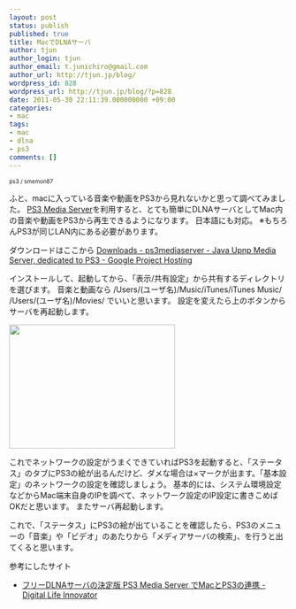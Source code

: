 ```yaml
---
layout: post
status: publish
published: true
title: MacでDLNAサーバ
author: tjun
author_login: tjun
author_email: t.junichiro@gmail.com
author_url: http://tjun.jp/blog/
wordpress_id: 828
wordpress_url: http://tjun.jp/blog/?p=828
date: 2011-05-30 22:11:39.000000000 +09:00
categories:
- mac
tags:
- mac
- dlna
- ps3
comments: []
---
```

<span style="font-size:10px;"><a href="http://www.igosso.net/flk/4234591869.html" target="_blank"><img src="http://farm3.static.flickr.com/2469/4234591869_55581100d0_m.jpg" alt="" /></a><br />ps3 / smemon87</span>

ふと、macに入っている音楽や動画をPS3から見れないかと思って調べてみました。
<a href="http://ps3mediaserver.blogspot.com/">PS3 Media Server</a>を利用すると、とても簡単にDLNAサーバとしてMac内の音楽や動画をPS3から再生できるようになります。
日本語にも対応。
※もちろんPS3が同じLAN内にある必要があります。


ダウンロードはここから
<a href="http://code.google.com/p/ps3mediaserver/downloads/list">Downloads - ps3mediaserver - Java Upnp Media Server, dedicated to PS3 - Google Project Hosting</a>

インストールして、起動してから、「表示/共有設定」から共有するディレクトリを選びます。
音楽と動画なら
/Users/(ユーザ名)/Music/iTunes/iTunes Music/
/Users/(ユーザ名)/Movies/
でいいと思います。
設定を変えたら上のボタンからサーバを再起動します。

<a href="http://tjun.jp/blog/2011/05/mac-dlna/ps3mediaserver/" rel="attachment wp-att-848"><img src="http://tjun.jp/blog/wp-content/uploads/2011/05/PS3MediaServer-300x224.jpg" alt="" title="PS3MediaServer" width="300" height="224" class="aligncenter size-medium wp-image-848" /></a>

これでネットワークの設定がうまくできていればPS3を起動すると、「ステータス」のタブにPS3の絵が出るんだけど、ダメな場合は&times;マークが出ます。「基本設定」のネットワークの設定を確認しましょう。
基本的には、システム環境設定などからMac端末自身のIPを調べて、ネットワーク設定のIP設定に書きこめばOKだと思います。
またサーバ再起動します。

これで、「ステータス」にPS3の絵が出ていることを確認したら、PS3のメニューの「音楽」や「ビデオ」のあたりから「メディアサーバの検索」、を行うと出てくると思います。


参考にしたサイト
<ul>
	<li><a href="http://saya.s145.xrea.com/archives/2009/01/ps3_media_serve.html">フリーDLNAサーバの決定版 PS3 Media Server でMacとPS3の連携 - Digital Life Innovator</a></li>
</ul>

